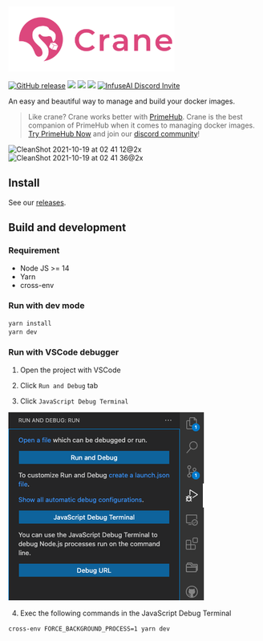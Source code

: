 <img src="https://raw.githubusercontent.com/InfuseAI/crane/main/public/images/Logo_hori.png" alt="Crane" style="height: 130px;">

[![GitHub release](https://img.shields.io/github/release/infuseAI/crane/all.svg)](https://github.com/infuseAI/crane/releases)
![](https://img.shields.io/badge/develop-passing-brightgreen)
![](https://img.shields.io/badge/Present-InfuseAI-blue)
![](https://img.shields.io/badge/Made%20with-%E2%9D%A4-red)
[![InfuseAI Discord Invite](https://img.shields.io/discord/664381609771925514?color=%237289DA&label=chat&logo=discord&logoColor=white)](https://discord.com/invite/ZE8pQ8gRWy)

An easy and beautiful way to manage and build your docker images.

> Like crane? Crane works better with [PrimeHub](https://primehub.io). Crane is the best companion of PrimeHub when it comes to managing docker images. [Try PrimeHub Now](http://one.primehub.io/) and join our [discord community](https://discord.com/invite/ZE8pQ8gRW)!

<img width="1136" alt="CleanShot 2021-10-19 at 02 41 12@2x" src="https://user-images.githubusercontent.com/935988/137788380-f5632f67-a5f4-42fe-b802-da2387cfa41f.png">
<img width="1136" alt="CleanShot 2021-10-19 at 02 41 36@2x" src="https://user-images.githubusercontent.com/935988/137788310-d48dc8e9-cc47-479f-95da-5c651129b57f.png">

## Install

See our [releases](https://github.com/infuseAI/crane/releases).

## Build and development

### Requirement

- Node JS >= 14
- Yarn
- cross-env

### Run with dev mode

```bash
yarn install
yarn dev
```

### Run with VSCode debugger

1. Open the project with VSCode

2. Click `Run and Debug` tab

3. Click `JavaScript Debug Terminal`

![VSCode Debugger](public/images/vscode-debugger.png)

4. Exec the following commands in the JavaScript Debug Terminal

```bash
cross-env FORCE_BACKGROUND_PROCESS=1 yarn dev
```
